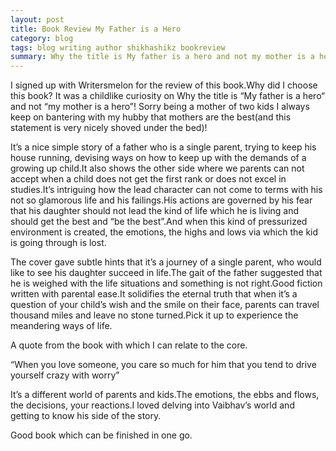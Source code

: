 ```yaml
---
layout: post
title: Book Review My Father is a Hero
category: blog
tags: blog writing author shikhashikz bookreview
summary: Why the title is My father is a hero and not my mother is a hero! 
---
```


I signed up with Writersmelon for the review of this book.Why did I choose this book? It was a childlike curiosity on Why the title is “My father is a hero“ and not “my mother is a hero”! Sorry being a mother of two kids I always keep on bantering with my hubby that mothers are the best(and this statement is very nicely shoved under the bed)!

It’s a nice simple story of a father who is a single parent, trying to keep his house running, devising ways on how to keep up with the demands of a growing up child.It also shows the other side where we parents can not accept when a child does not get the first rank or does not excel in studies.It’s intriguing how the lead character can not come to terms with his not so glamorous life and his failings.His actions are governed by his fear that his daughter should not lead the kind of life which he is living and should get the best and “be the best”.And when this kind of pressurized environment is created, the emotions, the highs and lows via which the kid is going through is lost.

The cover gave subtle hints that it’s a journey of a single parent, who would like to see his daughter succeed in life.The gait of the father suggested that he is weighed with the life situations and something is not right.Good fiction written with parental ease.It solidifies the eternal truth that when it’s a question of your child’s wish and the smile on their face, parents can travel thousand miles and leave no stone turned.Pick it up to experience the meandering ways of life.

A quote from the book with which I can relate to the core.

“When you love someone, you care so much for him that you tend to drive yourself crazy with worry”

It’s a different world of parents and kids.The emotions, the ebbs and flows, the decisions, your reactions.I loved delving into Vaibhav’s world and getting to know his side of the story.

Good book which can be finished in one go.
